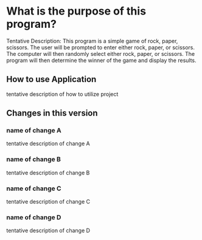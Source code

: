 # What is the purpose of this program?

Tentative Description: This program is a simple game of rock, paper, scissors. The user will be prompted to enter either rock, paper, or scissors. The computer will then randomly select either rock, paper, or scissors. The program will then determine the winner of the game and display the results.

## How to use Application

tentative description of how to utilize project

## Changes in this version

### name of change A

tentative description of change A

### name of change B

tentative description of change B

### name of change C

tentative description of change C

### name of change D

tentative description of change D
